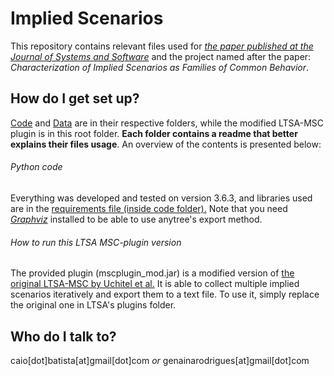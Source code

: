 # Implied Scenarios

This repository contains relevant files used for [_the paper published at the Journal of Systems and Software_](https://doi.org/10.1016/j.jss.2019.110425) and the project named after the paper: _Characterization of Implied Scenarios as Families of Common Behavior_.

## How do I get set up?

[Code](code/) and [Data](data/) are in their respective folders, while the modified LTSA-MSC plugin is in this root folder. **Each folder contains a readme that better explains their files usage**. An overview of the contents is presented below:

###### Python code
Everything was developed and tested on version 3.6.3, and libraries used are in the [requirements file (inside code folder).](code/requirements.txt) Note that you need [_Graphviz_](https://www.graphviz.org) installed to be able to use anytree's export method.

###### How to run this LTSA MSC-plugin version
The provided plugin (mscplugin_mod.jar) is a modified version of [the original LTSA-MSC by Uchitel et al.](https://www.doc.ic.ac.uk/ltsa/msc/)
It is able to collect multiple implied scenarios iteratively and export them to a text file.
To use it, simply replace the original one in LTSA's plugins folder.


## Who do I talk to?

caio[dot]batista[at]gmail[dot]com *or* genainarodrigues[at]gmail[dot]com
